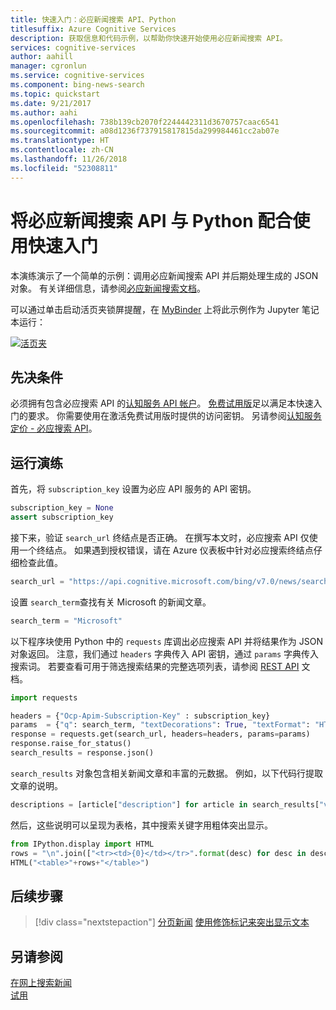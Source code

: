 ```yaml
---
title: 快速入门：必应新闻搜索 API、Python
titlesuffix: Azure Cognitive Services
description: 获取信息和代码示例，以帮助你快速开始使用必应新闻搜索 API。
services: cognitive-services
author: aahill
manager: cgronlun
ms.service: cognitive-services
ms.component: bing-news-search
ms.topic: quickstart
ms.date: 9/21/2017
ms.author: aahi
ms.openlocfilehash: 738b139cb2070f2244442311d3670757caac6541
ms.sourcegitcommit: a08d1236f737915817815da299984461cc2ab07e
ms.translationtype: HT
ms.contentlocale: zh-CN
ms.lasthandoff: 11/26/2018
ms.locfileid: "52308811"
---
```

# <a name="quickstart-for-bing-news-search-api-with-python"></a>将必应新闻搜索 API 与 Python 配合使用快速入门
本演练演示了一个简单的示例：调用必应新闻搜索 API 并后期处理生成的 JSON 对象。 有关详细信息，请参阅[必应新闻搜索文档](https://docs.microsoft.com/rest/api/cognitiveservices/bing-web-api-v7-reference)。  

可以通过单击启动活页夹锁屏提醒，在 [MyBinder](https://mybinder.org) 上将此示例作为 Jupyter 笔记本运行： 

[![活页夹](https://mybinder.org/badge.svg)](https://mybinder.org/v2/gh/Microsoft/cognitive-services-notebooks/master?filepath=BingNewsSearchAPI.ipynb)

## <a name="prerequisites"></a>先决条件

必须拥有包含必应搜索 API 的[认知服务 API 帐户](https://docs.microsoft.com/azure/cognitive-services/cognitive-services-apis-create-account)。 [免费试用版](https://azure.microsoft.com/try/cognitive-services/?api=bing-web-search-api)足以满足本快速入门的要求。 你需要使用在激活免费试用版时提供的访问密钥。  另请参阅[认知服务定价 - 必应搜索 API](https://azure.microsoft.com/pricing/details/cognitive-services/search-api/)。

## <a name="running-the-walkthrough"></a>运行演练
首先，将 `subscription_key` 设置为必应 API 服务的 API 密钥。


```python
subscription_key = None
assert subscription_key
```

接下来，验证 `search_url` 终结点是否正确。 在撰写本文时，必应搜索 API 仅使用一个终结点。 如果遇到授权错误，请在 Azure 仪表板中针对必应搜索终结点仔细检查此值。


```python
search_url = "https://api.cognitive.microsoft.com/bing/v7.0/news/search"
```

设置 `search_term`查找有关 Microsoft 的新闻文章。


```python
search_term = "Microsoft"
```

以下程序块使用 Python 中的 `requests` 库调出必应搜索 API 并将结果作为 JSON 对象返回。 注意，我们通过 `headers` 字典传入 API 密钥，通过 `params` 字典传入搜索词。 若要查看可用于筛选搜索结果的完整选项列表，请参阅 [REST API](https://docs.microsoft.com/rest/api/cognitiveservices/bing-news-api-v7-reference) 文档。


```python
import requests

headers = {"Ocp-Apim-Subscription-Key" : subscription_key}
params  = {"q": search_term, "textDecorations": True, "textFormat": "HTML"}
response = requests.get(search_url, headers=headers, params=params)
response.raise_for_status()
search_results = response.json()
```

`search_results` 对象包含相关新闻文章和丰富的元数据。 例如，以下代码行提取文章的说明。


```python
descriptions = [article["description"] for article in search_results["value"]]
```

然后，这些说明可以呈现为表格，其中搜索关键字用粗体突出显示。


```python
from IPython.display import HTML
rows = "\n".join(["<tr><td>{0}</td></tr>".format(desc) for desc in descriptions])
HTML("<table>"+rows+"</table>")
```

## <a name="next-steps"></a>后续步骤

> [!div class="nextstepaction"]
> [分页新闻](paging-news.md)
> [使用修饰标记来突出显示文本](hit-highlighting.md)

## <a name="see-also"></a>另请参阅 

 [在网上搜索新闻](search-the-web.md)  
 [试用](https://azure.microsoft.com/services/cognitive-services/bing-news-search-api/)
